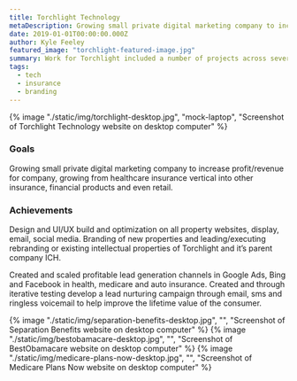 ```yaml
---
title: Torchlight Technology
metaDescription: Growing small private digital marketing company to increase profit/revenue for company, growing from healthcare insurance vertical into other insurance, financial products and even retail.
date: 2019-01-01T00:00:00.000Z
author: Kyle Feeley
featured_image: "torchlight-featured-image.jpg"
summary: Work for Torchlight included a number of projects across several industries that brought new branding, tech and marketing tools to a variety of companies.
tags:
  - tech
  - insurance
  - branding
---
```

{% image "./static/img/torchlight-desktop.jpg", "mock-laptop", "Screenshot of Torchlight Technology website on desktop computer" %}

### Goals
Growing small private digital marketing company to increase profit/revenue for company, growing from healthcare insurance vertical into other insurance, financial products and even retail.

### Achievements
Design and UI/UX build and optimization on all property websites, display, email, social media. Branding of new properties and leading/executing rebranding or existing intellectual properties of Torchlight and it’s parent company ICH.

Created and scaled profitable lead generation channels in Google Ads, Bing and Facebook in health, medicare and auto insurance. Created and through iterative testing develop a lead nurturing campaign through email, sms and ringless voicemail to help improve the lifetime value of the consumer.

<div class="mocks-desktop-three">
{% image "./static/img/separation-benefits-desktop.jpg", "", "Screenshot of Separation Benefits website on desktop computer" %}
{% image "./static/img/bestobamacare-desktop.jpg", "", "Screenshot of BestObamacare website on desktop computer" %}
{% image "./static/img/medicare-plans-now-desktop.jpg", "", "Screenshot of Medicare Plans Now website on desktop computer" %}

</div>
